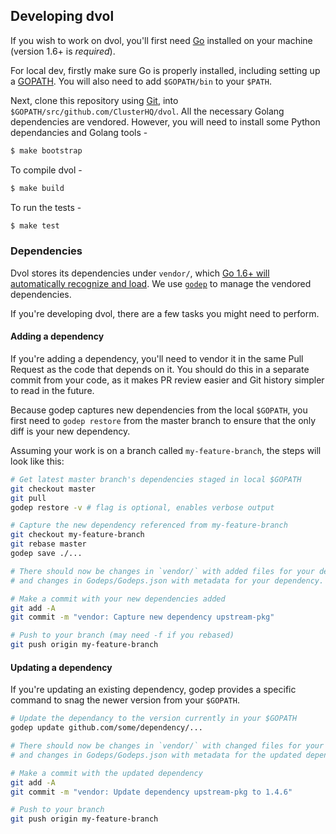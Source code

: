 Developing dvol
---------------

If you wish to work on dvol, you'll first need [Go](http://www.golang.org) installed on your machine (version 1.6+ is *required*).

For local dev, firstly make sure Go is properly installed, including setting up a [GOPATH](http://golang.org/doc/code.html#GOPATH).
You will also need to add `$GOPATH/bin` to your `$PATH`.

Next, clone this repository using [Git](https://git-scm.com/), into `$GOPATH/src/github.com/ClusterHQ/dvol`.
All the necessary Golang dependencies are vendored. 
However, you will need to install some Python dependancies and Golang tools -

```sh
$ make bootstrap
```

To compile dvol -

```sh
$ make build
```

To run the tests -

```sh
$ make test
```

### Dependencies

Dvol stores its dependencies under `vendor/`, which [Go 1.6+ will automatically recognize and load](https://golang.org/cmd/go/#hdr-Vendor_Directories).
We use [`godep`](https://github.com/tools/godep) to manage the vendored dependencies.

If you're developing dvol, there are a few tasks you might need to perform.

#### Adding a dependency

If you're adding a dependency, you'll need to vendor it in the same Pull Request as the code that depends on it.
You should do this in a separate commit from your code, as it makes PR review easier and Git history simpler to read in the future.

Because godep captures new dependencies from the local `$GOPATH`, you first need to `godep restore` from the master branch to ensure that the only diff is your new dependency.

Assuming your work is on a branch called `my-feature-branch`, the steps will look like this:

```bash
# Get latest master branch's dependencies staged in local $GOPATH
git checkout master
git pull
godep restore -v # flag is optional, enables verbose output

# Capture the new dependency referenced from my-feature-branch
git checkout my-feature-branch
git rebase master
godep save ./...

# There should now be changes in `vendor/` with added files for your dependency,
# and changes in Godeps/Godeps.json with metadata for your dependency.

# Make a commit with your new dependencies added
git add -A
git commit -m "vendor: Capture new dependency upstream-pkg"

# Push to your branch (may need -f if you rebased)
git push origin my-feature-branch
```

#### Updating a dependency

If you're updating an existing dependency, godep provides a specific command to snag the newer version from your `$GOPATH`.

```bash
# Update the dependancy to the version currently in your $GOPATH
godep update github.com/some/dependency/...

# There should now be changes in `vendor/` with changed files for your dependency,
# and changes in Godeps/Godeps.json with metadata for the updated dependency.

# Make a commit with the updated dependency
git add -A
git commit -m "vendor: Update dependency upstream-pkg to 1.4.6"

# Push to your branch
git push origin my-feature-branch

